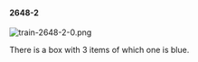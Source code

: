 #### 2648-2
![train-2648-2-0.png](https://github.com/lil-lab/nlvr/raw/master/nlvr/train/images/3/train-2648-2-0.png "train-2648-2-0.png")

There is a box with 3 items of which one is blue.